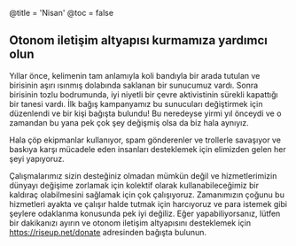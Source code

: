 @title = 'Nisan'
@toc = false


Otonom iletişim altyapısı kurmamıza yardımcı olun
-------------------------------------------

Yıllar önce, kelimenin tam anlamıyla koli bandıyla bir arada tutulan ve birisinin aşırı ısınmış dolabında saklanan bir sunucumuz vardı. Sonra birisinin tozlu bodrumunda, iyi niyetli bir çevre aktivistinin sürekli kapattığı bir tanesi vardı. İlk bağış kampanyamız bu sunucuları değiştirmek için düzenlendi ve bir kişi bağışta bulundu! Bu neredeyse yirmi yıl önceydi ve o zamandan bu yana pek çok şey değişmiş olsa da biz hala aynıyız.

Hala çöp ekipmanlar kullanıyor, spam gönderenler ve trollerle savaşıyor ve baskıya karşı mücadele eden insanları desteklemek için elimizden gelen her şeyi yapıyoruz. 

Çalışmalarımız sizin desteğiniz olmadan mümkün değil ve hizmetlerimizin dünyayı değişime zorlamak için kolektif olarak kullanabileceğimiz bir kaldıraç olabilmesini sağlamak için çok çalışıyoruz. Zamanımızın çoğunu bu hizmetleri ayakta ve çalışır halde tutmak için harcıyoruz ve para istemek gibi şeylere odaklanma konusunda pek iyi değiliz. Eğer yapabiliyorsanız, lütfen bir dakikanızı ayırın ve otonom iletişim altyapısını desteklemek için https://riseup.net/donate adresinden bağışta bulunun.